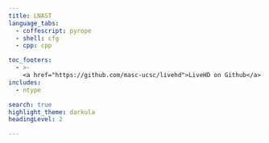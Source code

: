 ```yaml
---
title: LNAST
language_tabs:
  - coffescript: pyrope
  - shell: cfg
  - cpp: cpp

toc_footers:
  - >-
    <a href="https://github.com/masc-ucsc/livehd">LiveHD on Github</a>
includes:
  - ntype

search: true
highlight_theme: darkula
headingLevel: 2

---
```


